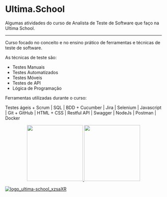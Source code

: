 # Ultima.School
 Algumas atividades do curso de Analista de Teste de Software que faço na Ultima School. 
 _________________________________________________________________________________________
 
Curso focado no conceito e no ensino prático de ferramentas e técnicas de teste de software.

As técnicas de teste são:

- Testes Manuais
- Testes Automatizados
- Testes Móveis
- Testes de API
- Lógica de Programação

Ferramentas utilizadas durante o curso: 

Testes ágeis + Scrum | SQL | BDD + Cucumber | Jira | Selenium | Javascript | Git + GitHub | HTML + CSS | Restful API | Swagger | NodeJs | Postman | Docker

<div align="center">
  <a href="https://github.com/eron-moraes">
  <img height="180em" src="https://github-readme-stats.vercel.app/api?username=eron-moraes&show_icons=true&theme=dracula&include_all_commits=true&count_private=true"/>
  <img height="180em" src="https://github-readme-stats.vercel.app/api/top-langs/?username=eron-moraes&layout=compact&langs_count=7&theme=dracula"/>
</div>

![logo_ultima-school_xzsaXR](https://user-images.githubusercontent.com/110741158/219950981-ffde503d-1cc8-4a3f-85c7-96df9788b886.png)
